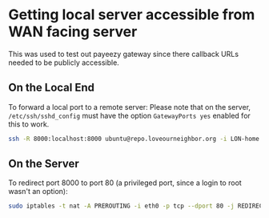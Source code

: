 # Getting local server accessible from WAN facing server

This was used to test out payeezy gateway since there callback URLs needed to be publicly accessible.

## On the Local End

To forward a local port to a remote server:
Please note that on the server, `/etc/ssh/sshd_config` must have the option `GatewayPorts yes` enabled for this to work.

```bash
ssh -R 8000:localhost:8000 ubuntu@repo.loveourneighbor.org -i LON-home.pem -N
```

## On the Server

To redirect port 8000 to port 80 (a privileged port, since a login to root wasn't an option):

```bash
sudo iptables -t nat -A PREROUTING -i eth0 -p tcp --dport 80 -j REDIRECT --to-port 8000
```

